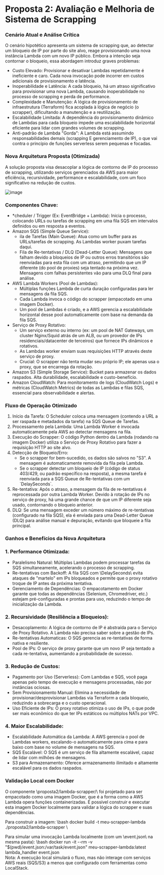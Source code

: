# Proposta 2: Avaliação e Melhoria de Sistema de Scrapping



### Cenário Atual e Análise Crítica

O cenário hipotético apresenta um sistema de scrapping que, ao detectar um bloqueio de IP por parte do site alvo, reage provisionando uma nova instância Lambda com um novo IP público. Embora a intenção seja contornar o bloqueio, essa abordagem introduz graves problemas:

* Custo Elevado: Provisionar e desativar Lambdas repetidamente é ineficiente e caro. Cada nova invocação pode incorrer em custos adicionais de provisionamento e latência.
* Inoperabilidade e Latência: A cada bloqueio, há um atraso significativo para provisionar uma nova Lambda, causando inoperabilidade no processo de scrapping e perda de performance.
* Complexidade e Manutenção: A lógica de provisionamento de infraestrutura (Terraform) fica acoplada à lógica de negócio (o scrapper), dificultando a manutenção e a reutilização.
* Escalabilidade Limitada: A dependência do provisionamento dinâmico de Lambdas para cada bloqueio impede uma escalabilidade horizontal eficiente para lidar com grandes volumes de scrapping.
* Anti-padrão de Lambda "Gorda": A Lambda está assumindo responsabilidades demais (scrapping E gerenciamento de IP), o que vai contra o princípio de funções serverless serem pequenas e focadas.



### Nova Arquitetura Proposta (Otimizada)

A solução proposta visa desacoplar a lógica de contorno de IP do processo de scrapping, utilizando serviços gerenciados da AWS para maior eficiência, recursividade, performance e escalabilidade, com um foco significativo na redução de custos.

![image](https://github.com/user-attachments/assets/31cb20d5-acb6-4f30-9e6c-2d3a5c69b10f)


### Componentes Chave:

* *cheduler / Trigger (Ex: EventBridge + Lambda): Inicia o processo, colocando URLs ou tarefas de scrapping em uma fila SQS em intervalos definidos ou em resposta a eventos.
* Amazon SQS (Simple Queue Service):
    * ila de Tarefas (Main Queue): Atua como um buffer para as URLs/tarefas de scrapping. As Lambdas worker puxam tarefas daqui.
    * Fila de Re-tentativas / DLQ (Dead-Letter Queue): Mensagens que falham devido a bloqueios de IP ou outros erros transitórios são reenviadas para esta fila com um atraso, permitindo que um IP diferente (do pool de proxies) seja tentado na próxima vez. Mensagens com falhas persistentes vão para uma DLQ final para análise.
* AWS Lambda Workers (Pool de Lambdas):
    * Múltiplas funções Lambda de curta duração configuradas para ler mensagens da fila SQS.
    * Cada Lambda invoca o código do scrapper (empacotado em uma imagem Docker).
    * Um pool de Lambdas é criado, e a AWS gerencia a escalabilidade horizontal desse pool automaticamente com base na demanda da fila SQS.
* Serviço de Proxy Rotativo:
    * Um serviço externo ou interno (ex: um pool de NAT Gateways, um cluster Nginx/Squid atrás de um ALB, ou um provedor de IPs residenciais/datacenter de terceiros) que fornece IPs dinâmicos e rotativos.
    * As Lambdas worker enviam suas requisições HTTP através deste serviço de proxy.
    * Crucial: O scrapper não tenta mudar seu próprio IP; ele apenas usa o proxy, que se encarrega da rotação.
* Amazon S3 (Simple Storage Service): Bucket para armazenar os dados raspados. Alta durabilidade, escalabilidade e custo-benefício.
* Amazon CloudWatch: Para monitoramento de logs (CloudWatch Logs) e métricas (CloudWatch Metrics) de todas as Lambdas e filas SQS, essencial para observabilidade e alertas.



### Fluxo de Operação Otimizado

1.  Início da Tarefa: O Scheduler coloca uma mensagem (contendo a URL a ser raspada e metadados da tarefa) na SQS Queue de Tarefas.
2.  Processamento pela Lambda: Uma Lambda Worker é invocada automaticamente pela AWS ao detectar mensagens na fila.
3.  Execução do Scrapper: O código Python dentro da Lambda (rodando na imagem Docker) utiliza o Serviço de Proxy Rotativo para fazer a requisição HTTP ao site alvo.
4.  Detecção de Bloqueio/Erro:
    * Se o scrapper for bem-sucedido, os dados são salvos no "S3". A mensagem é automaticamente removida da fila pela Lambda.
    * Se o scrapper detectar um bloqueio de IP (código de status 403/429, ou padrão específico na resposta), a mesma tarefa é reenviada para a SQS Queue de Re-tentativas com um \`DelaySeconds\`.
5.  Re-tentativa: Após o atraso, a mensagem da fila de re-tentativas é reprocessada por outra Lambda Worker. Devido à rotação de IPs no serviço de proxy, há uma grande chance de que um IP diferente seja usado, contornando o bloqueio anterior.
6.  DLQ: Se uma mensagem exceder um número máximo de re-tentativas (configurado na fila SQS), ela é enviada para uma Dead-Letter Queue (DLQ) para análise manual e depuração, evitando que bloqueie a fila principal.



### Ganhos e Benefícios da Nova Arquitetura

### 1. Performance Otimizada:

* Paralelismo Natural: Múltiplas Lambdas podem processar tarefas da SQS simultaneamente, acelerando o processo de scrapping.
* Re-tentativas com Backoff: A fila SQS com \DelaySeconds\ evita ataques de "martelo" em IPs bloqueados e permite que o proxy rotativo troque de IP antes da próxima tentativa.
* Gerenciamento de Dependências: O empacotamento em Docker garante que todas as dependências (Selenium, Chromedriver, etc.) estejam pré-configuradas e prontas para uso, reduzindo o tempo de inicialização da Lambda.

### 2. Recursividade (Resiliência a Bloqueios):

* Desacoplamento: A lógica de contorno de IP é abstraída para o Serviço de Proxy Rotativo. A Lambda não precisa saber sobre a gestão de IPs.
* Re-tentativas Automaticas: O SQS gerencia as re-tentativas de forma nativa e resiliente.
* Pool de IPs: O serviço de proxy garante que um novo IP seja tentado a cada re-tentativa, aumentando a probabilidade de sucesso.

### 3. Redução de Custos:

* Pagamento por Uso (Serverless): Com Lambdas e SQS, você paga apenas pelo tempo de execução e mensagens processadas, não por instâncias ociosas.
* Sem Provisionamento Manual: Elimina a necessidade de provisionar/desprovisionar Lambdas via Terraform a cada bloqueio, reduzindo a sobrecarga e o custo operacional.
* Uso Eficiente de IPs: O proxy rotativo otimiza o uso de IPs, o que pode ser mais econômico do que ter IPs estáticos ou múltiplos NATs por VPC.

### 4. Maior Escalabilidade:

* Escalabilidade Automática da Lambda: A AWS gerencia o pool de Lambdas workers, escalando-o automaticamente para cima e para baixo com base no volume de mensagens na SQS.
* SQS Escalável: O SQS é um serviço de fila altamente escalável, capaz de lidar com milhões de mensagens.
* S3 para Armazenamento: Oferece armazenamento ilimitado e altamente escalável para os dados raspados.



### Validação Local com Docker

O componente \proposta2/lambda-scrapper/\ foi projetado para ser empacotado como uma imagem Docker, que é a forma como a AWS Lambda opera funções containerizadas. É possível construir e executar esta imagem Docker localmente para validar a lógica do scrapper e suas dependências.

Para construir a imagem:
\bash
docker build -t meu-scrapper-lambda ./proposta2/lambda-scrapper
\

Para simular uma invocação Lambda localmente (com um \event.json\ na mesma pasta):
\bash
docker run -it --rm -v "\$(pwd)/event.json:/var/task/event.json" meu-scrapper-lambda:latest lambda_handler event.json
\
Nota: A execução local simulará o fluxo, mas não interage com serviços AWS reais (SQS/S3) a menos que configurado com ferramentas como LocalStack.
